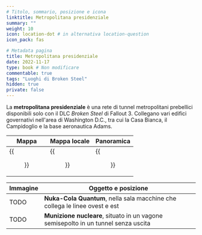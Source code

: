 ```yaml
---
# Titolo, sommario, posizione e icona
linktitle: Metropolitana presidenziale
summary: ""
weight: 10
icon: location-dot # in alternativa location-question
icon_pack: fas

# Metadata pagina
title: Metropolitana presidenziale
date: 2022-11-17
type: book # Non modificare
commentable: true
tags: "Luoghi di Broken Steel"
hidden: true
private: false 
---
```


<div class="fo3">

La **metropolitana presidenziale** è una rete di tunnel metropolitani prebellici disponibili solo con il DLC *Broken Steel* di Fallout 3. Collegano vari edifici governativi nell'area di Washington D.C., tra cui la Casa Bianca, il Campidoglio e la base aeronautica Adams. 

| Mappa                            | Mappa locale                     | Panoramica                                    |
| -------------------------------- | -------------------------------- | --------------------------------------------- |
| {{<figure src="fo3/Presidential_metro_loc.webp">}}| {{<figure src="fo3/Presidential_Metro_map.webp">}}| {{<figure src="fo3/Broken_Steel_Presdential_Metro_Line.webp">}}|

| Immagine | Oggetto e posizione |
| -------- | ------------------- |
|   TODO       |  **Nuka-Cola Quantum**, nella sala macchine che collega le linee ovest e est                   | 
|   TODO       |  **Munizione nucleare**, situato in un vagone semisepolto in un tunnel senza uscita                  | 

</div>
